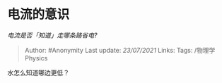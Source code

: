 # 电流的意识
*电流是否「知道」走哪条路省电?*

> Author: #Anonymity
Last update: *23/07/2021* 
Links: 
Tags: /物理学Physics 

 
水怎么知道哪边更低？



